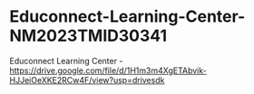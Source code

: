 # Educonnect-Learning-Center-NM2023TMID30341


Educonnect Learning Center - https://drive.google.com/file/d/1H1m3m4XgETAbvik-HJJeiOeXKE2RCw4F/view?usp=drivesdk

